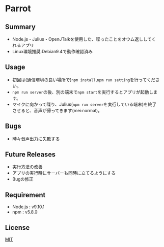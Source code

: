 # Parrot
## Summary
* Node.js・Julius・OpenJTalkを使用した、喋ったことをオウム返ししてくれるアプリ
* Linux環境推奨:Debian9.4で動作確認済み

## Usage
* 初回は(通信環境の良い場所で)`npm install`,`npm run setting`を行ってください。
* `npm run server`の後、別の端末で`npm start`を実行するとアプリが起動します。
* マイクに向かって喋り、Julius(`npm run server`を実行している端末)を終了させると、音声が帰ってきます(mei:normal)。

## Bugs
* 時々音声出力に失敗する

## Future Releases
* 実行方法の改善
* アプリの実行時にサーバーも同時に立てるようにする
* Bugの修正

## Requirement
* Node.js : v9.10.1
* npm     : v5.8.0

## License
[MIT](./LICENSE)
